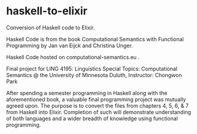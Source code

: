 # haskell-to-elixir
Conversion of Haskell code to Elixir.

Haskell Code is from the book Computational Semantics with Functional Programming by Jan van Eijck and Christina Unger. 

Haskell Code hosted on computational-semantics.eu .

Final project for LING 4195: Linguistics Special Topics: Computational Semantics @ the University of Minnesota Duluth, Instructor: Chongwon Park

After spending a semester programming in Haskell along with the aforementioned book, a valuable final programming project was mutually agreed upon. The purpose is to convert the files from chapters 4, 5, 6, & 7 from Haskell into Elixir. Completion of such will demonstrate understanding of both languages and a wider breadth of knowledge using functional programming.
